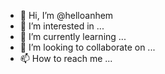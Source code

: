 - 👋 Hi, I’m @helloanhem
- 👀 I’m interested in ...
- 🌱 I’m currently learning ...
- 💞️ I’m looking to collaborate on ...
- 📫 How to reach me ...

<!---
helloanhem/helloanhem is a ✨ special ✨ repository because its `README.md` (this file) appears on your GitHub profile.
You can click the Preview link to take a look at your cha
xin chào
tôi yêu bạn
anh yêu em
phong yêu cứt
I love you
